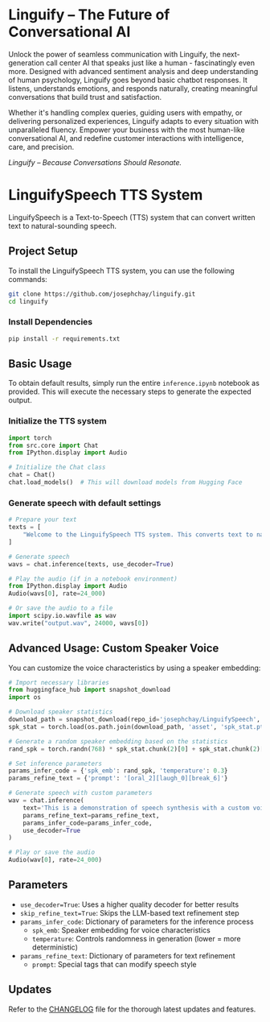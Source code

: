 # Linguify – The Future of Conversational AI

Unlock the power of seamless communication with Linguify, the next-generation call center AI that speaks just like a human - fascinatingly even more. 
Designed with advanced sentiment analysis and deep understanding of human psychology, 
Linguify goes beyond basic chatbot responses. It listens, understands emotions, and responds naturally, 
creating meaningful conversations that build trust and satisfaction.

Whether it's handling complex queries, guiding users with empathy, or delivering personalized experiences, 
Linguify adapts to every situation with unparalleled fluency. 
Empower your business with the most human-like conversational AI, 
and redefine customer interactions with intelligence, care, and precision.

_Linguify – Because Conversations Should Resonate._

# LinguifySpeech TTS System

LinguifySpeech is a Text-to-Speech (TTS) system that can convert written text to natural-sounding speech. 

## Project Setup

To install the LinguifySpeech TTS system, you can use the following commands:

```bash
git clone https://github.com/josephchay/linguify.git
cd linguify
```

### Install Dependencies

```bash
pip install -r requirements.txt
```

## Basic Usage

To obtain default results, simply run the entire `inference.ipynb` notebook as provided. 
This will execute the necessary steps to generate the expected output.

### Initialize the TTS system

```python
import torch
from src.core import Chat
from IPython.display import Audio

# Initialize the Chat class
chat = Chat()
chat.load_models()  # This will download models from Hugging Face
```

### Generate speech with default settings

```python
# Prepare your text
texts = [
    "Welcome to the LinguifySpeech TTS system. This converts text to natural-sounding speech."
]

# Generate speech
wavs = chat.inference(texts, use_decoder=True)

# Play the audio (if in a notebook environment)
from IPython.display import Audio
Audio(wavs[0], rate=24_000)

# Or save the audio to a file
import scipy.io.wavfile as wav
wav.write("output.wav", 24000, wavs[0])
```

## Advanced Usage: Custom Speaker Voice

You can customize the voice characteristics by using a speaker embedding:

```python
# Import necessary libraries
from huggingface_hub import snapshot_download
import os

# Download speaker statistics
download_path = snapshot_download(repo_id='josephchay/LinguifySpeech', allow_patterns=["*.pt"])
spk_stat = torch.load(os.path.join(download_path, 'asset', 'spk_stat.pt'))

# Generate a random speaker embedding based on the statistics
rand_spk = torch.randn(768) * spk_stat.chunk(2)[0] + spk_stat.chunk(2)[1]

# Set inference parameters
params_infer_code = {'spk_emb': rand_spk, 'temperature': 0.3}
params_refine_text = {'prompt': '[oral_2][laugh_0][break_6]'}

# Generate speech with custom parameters
wav = chat.inference(
    text='This is a demonstration of speech synthesis with a custom voice.',
    params_refine_text=params_refine_text,
    params_infer_code=params_infer_code,
    use_decoder=True
)

# Play or save the audio
Audio(wav[0], rate=24_000)
```

## Parameters

- `use_decoder=True`: Uses a higher quality decoder for better results
- `skip_refine_text=True`: Skips the LLM-based text refinement step
- `params_infer_code`: Dictionary of parameters for the inference process
  - `spk_emb`: Speaker embedding for voice characteristics
  - `temperature`: Controls randomness in generation (lower = more deterministic)
- `params_refine_text`: Dictionary of parameters for text refinement
  - `prompt`: Special tags that can modify speech style

## Updates

Refer to the [CHANGELOG](CHANGELOG.md) file for the thorough latest updates and features.
